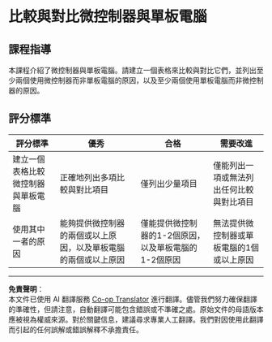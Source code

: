 <!--
CO_OP_TRANSLATOR_METADATA:
{
  "original_hash": "750bd75866471141f857240219084767",
  "translation_date": "2025-08-26T23:50:53+00:00",
  "source_file": "1-getting-started/lessons/2-deeper-dive/assignment.md",
  "language_code": "mo"
}
-->
# 比較與對比微控制器與單板電腦

## 課程指導

本課程介紹了微控制器與單板電腦。請建立一個表格來比較與對比它們，並列出至少兩個使用微控制器而非單板電腦的原因，以及至少兩個使用單板電腦而非微控制器的原因。

## 評分標準

| 評分標準 | 優秀 | 合格 | 需要改進 |
| -------- | ---- | ---- | -------- |
| 建立一個表格比較微控制器與單板電腦 | 正確地列出多項比較與對比項目 | 僅列出少量項目 | 僅能列出一項或無法列出任何比較與對比項目 |
| 使用其中一者的原因 | 能夠提供微控制器的兩個或以上原因，以及單板電腦的兩個或以上原因 | 僅能提供微控制器的1-2個原因，以及單板電腦的1-2個原因 | 無法提供微控制器或單板電腦的1個或以上原因 |

---

**免責聲明**：  
本文件已使用 AI 翻譯服務 [Co-op Translator](https://github.com/Azure/co-op-translator) 進行翻譯。儘管我們努力確保翻譯的準確性，但請注意，自動翻譯可能包含錯誤或不準確之處。原始文件的母語版本應被視為權威來源。對於關鍵信息，建議尋求專業人工翻譯。我們對因使用此翻譯而引起的任何誤解或錯誤解釋不承擔責任。
